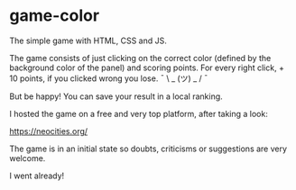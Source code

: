 # game-color
The simple game with HTML, CSS and JS.

The game consists of just clicking on the correct color (defined by the background color of the panel) and scoring points. 
For every right click, + 10 points, if you clicked wrong you lose.    ¯ \ _ (ツ) _ / ¯
 

But be happy! You can save your result in a local ranking.

I hosted the game on a free and very top platform, after taking a look:

https://neocities.org/

The game is in an initial state so doubts, criticisms or suggestions are very welcome.


I went already!
